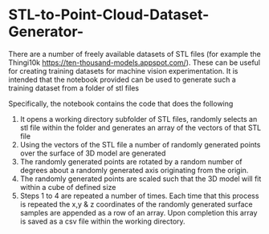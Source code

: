 # STL-to-Point-Cloud-Dataset-Generator-
There are a number of freely available datasets of STL files (for example the Thingi10k https://ten-thousand-models.appspot.com/). These can be useful for creating training datasets for machine vision experimentation. It is intended that the notebook provided can be used to generate such a training dataset from a folder of stl files

Specifically, the notebook contains the code that does the following

1) It opens a working directory subfolder of STL files, randomly selects an stl file within the folder and generates an array of the vectors of that STL file
2) Using the vectors of the STL file a number of randomly generated points over the surface of 3D model are generated
3) The randomly generated points are rotated by a random number of degrees about a randomly generated axis originating from the origin.
4) The randomly generated points are scaled such that the 3D model will fit within a cube of defined size
5) Steps 1 to 4 are repeated a number of times. Each time that this process is repeated the x,y & z coordinates of the randomly generated surface samples are appended as a row of an array. Upon completion this array is saved as a csv file within the working directory.
